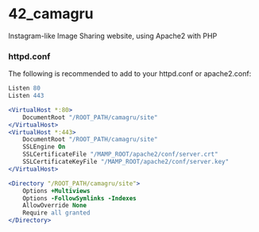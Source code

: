 # 42_camagru
Instagram-like Image Sharing website, using Apache2 with PHP

### httpd.conf
The following is recommended to add to your httpd.conf or apache2.conf:

```apache
Listen 80
Listen 443

<VirtualHost *:80>
	DocumentRoot "/ROOT_PATH/camagru/site"
</VirtualHost>
<VirtualHost *:443>
	DocumentRoot "/ROOT_PATH/camagru/site"
	SSLEngine On
	SSLCertificateFile "/MAMP_ROOT/apache2/conf/server.crt"
	SSLCertificateKeyFile "/MAMP_ROOT/apache2/conf/server.key"
</VirtualHost>

<Directory "/ROOT_PATH/camagru/site">
	Options +Multiviews
	Options -FollowSymlinks -Indexes
	AllowOverride None
	Require all granted
</Directory>
```
